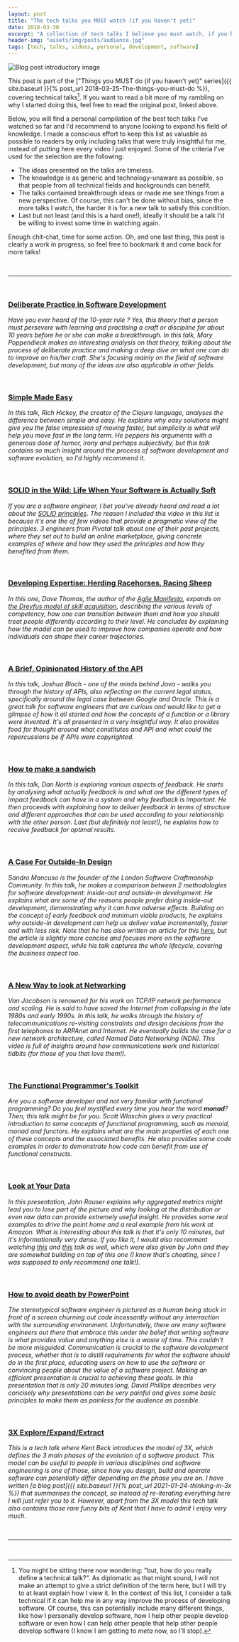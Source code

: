 ```yaml
---
layout: post
title: "The tech talks you MUST watch (if you haven't yet)"
date: 2018-03-30
excerpt: "A collection of tech talks I believe you must watch, if you haven't yet"
header-img: "assets/img/posts/audience.jpg"
tags: [tech, talks, videos, personal, development, software]
---
```


![Blog post introductory image](../assets/img/posts/audience.jpg "Photo by Luis Quintero from Pexels")

This post is part of the ["Things you MUST do (if you haven't yet)" series]({{ site.baseurl }}{% post_url 2018-03-25-The-things-you-must-do %}), covering technical talks[^technical_talk]. If you want to read a bit more of my rambling on why I started doing this, feel free to read the original post, linked above.

Below, you will find a personal compilation of the best tech talks I've watched so far and I'd recommend to anyone looking to expand his field of knowledge. I made a conscious effort to keep this list as valuable as possible to readers by only including talks that were truly insightful for me, instead of putting here every video I just enjoyed. Some of the criteria I've used for the selection are the following:
* The ideas presented on the talks are timeless.
* The knowledge is as generic and technology-unaware as possible, so that people from all technical fields and backgrounds can benefit.
* The talks contained breakthrough ideas or made me see things from a new perspective. Of course, this can't be done without bias, since the more talks I watch, the harder it is for a new talk to satisfy this condition.
* Last but not least (and this is a hard one!), ideally it should be a talk I'd be willing to invest some time in watching again. 

Enough chit-chat, time for some action. Oh, and one last thing, this post is clearly a work in progress, so feel free to bookmark it and come back for more talks!

<br/>

----

<br/>

### [Deliberate Practice in Software Development](https://www.infoq.com/presentations/poppendieck-deliberate-practice-in-software-development)

_Have you ever heard of the 10-year rule ? Yes, this theory that a person must persevere with learning and practising a craft or discipline for about 10 years before he or she can make a breakthrough. In this talk, Mary Poppendieck makes an interesting analysis on that theory, talking about the process of deliberate practice and making a deep dive on what one can do to improve on his/her craft. She's focusing mainly on the field of software development, but many of the ideas are also applicable in other fields._

<br/>

### [Simple Made Easy](https://www.infoq.com/presentations/Simple-Made-Easy)

_In this talk, Rich Hickey, the creator of the Clojure language, analyses the difference between simple and easy. He explains why easy solutions might give you the false impression of moving faster, but simplicity is what will help you move fast in the long term. He peppers his arguments with a generous dose of humor, irony and perhaps subjectivity, but this talk contains so much insight around the process of software development and software evolution, so I'd highly recommend it._

<br/>

### [SOLID in the Wild: Life When Your Software is Actually Soft](https://www.infoq.com/presentations/solid-case-study)

_If you are a software engineer, I bet you've already heard and read a lot about the [SOLID principles](https://en.wikipedia.org/wiki/SOLID_(object-oriented_design)). The reason I included this video in this list is because it's one the of few videos that provide a pragmatic view of the principles. 3 engineers from Pivotal talk about one of their past projects, where they set out to build an online marketplace, giving concrete examples of where and how they used the principles and how they benefited from them._

<br/>

### [Developing Expertise: Herding Racehorses, Racing Sheep](https://www.infoq.com/presentations/Developing-Expertise-Dave-Thomas)

_In this one, Dave Thomas, the author of the [Agile Manifesto](http://agilemanifesto.org), expands on [the Dreyfus model of skill acquisition](https://en.wikipedia.org/wiki/Dreyfus_model_of_skill_acquisition), describing the various levels of competency, how one can transition between them and how you should treat people differently according to their level. He concludes by explaining how the model can be used to improve how companies operate and how individuals can shape their career trajectories._

<br/>

### [A Brief, Opinionated History of the API](https://www.youtube.com/watch?v=LzMp6uQbmns)

_In this talk, Joshua Bloch - one of the minds behind Java - walks you through the history of APIs, also reflecting on the current legal status, specifically around the legal case between Google and Oracle. This is a great talk for software engineers that are curious and would like to get a glimpse of how it all started and how the concepts of a function or a library were invented. It's all presented in a very insightful way. It also provides food for thought around what constitutes and API and what could the repercussions be if APIs were copyrighted._

<br/>

### [How to make a sandwich](https://www.youtube.com/watch?v=P8sNSNkWFpc)

_In this talk, Dan North is exploring various aspects of feedback. He starts by analysing what actually feedback is and what are the different types of impact feedback can have in a system and why feedback is important. He then proceeds with explaining how to deliver feedback in terms of structure and different approaches that can be used according to your relationship with the other person. Last (but definitely not least!), he explains how to receive feedback for optimal results._

<br/>

### [A Case For Outside-In Design](https://www.youtube.com/watch?v=rbSDGr-_UwY)

_Sandro Mancuso is the founder of the London Software Craftmanship Community. In this talk, he makes a comparison between 2 methodologies for software development: inside-out and outside-in development. He explains what are some of the reasons people prefer doing inside-out development, demonstrating why it can have adverse effects. Building on the concept of early feedback and minimum viable products, he explains why outside-in development can help us deliver value incrementally, faster and with less risk. Note that he has also written an article for this [here](https://codurance.com/2017/10/23/outside-in-design), but the article is slightly more concise and focuses more on the software development aspect, while his talk captures the whole lifecycle, covering the business aspect too._

<br/>

### [A New Way to look at Networking](https://www.youtube.com/watch?v=gqGEMQveoqg)

_Van Jacobson is renowned for his work on TCP/IP network performance and scaling. He is said to have saved the Internet from collapsing in the late 1980s and early 1990s. In this talk, he walks through the history of telecommunications re-visiting constraints and design decisions from the first telephones to ARPAnet and Internet. He eventually builds the case for a new network architecture, called Named Data Networking (NDN). This video is full of insights around how communications work and historical tidbits (for those of you that love them!)._

<br/>

### [The Functional Programmer's Toolkit](https://www.youtube.com/watch?v=Nrp_LZ-XGsY)

_Are you a software developer and not very familiar with functional programming? Do you feel mystified every time you hear the word **monad**? Then, this talk might be for you. Scott Wlaschin gives a very practical introduction to some concepts of functional programming, such as monoid, monad and functors. He explains what are the main properties of each one of these concepts and the associated benefits. He also provides some code examples in order to demonstrate how code can benefit from use of functional constructs._

<br/>

### [Look at Your Data](https://www.youtube.com/watch?v=coNDCIMH8bk)

_In this presentation, John Rauser explains why aggregated metrics might lead you to lose part of the picture and why looking at the distribution or even raw data can provide extremely useful insight. He provides some real examples to drive the point home and a real example from his work at Amazon. What is interesting about this talk is that it's only 10 minutes, but it's informationally very dense. If you like it, I would also recomment watching [this](https://www.youtube.com/watch?v=-3dw09N5_Aw) and [this](https://www.youtube.com/watch?v=fSgEeI2Xpdc) talk as well, which were also given by John and they are somewhat building on top of this one (I know that's cheating, since I was supposed to only recommend one talk!)._

<br/>

### [How to avoid death by PowerPoint](https://www.youtube.com/watch?v=Iwpi1Lm6dFo)

_The stereotypical software engineer is pictured as a human being stuck in front of a screen churning out code incessantly without any interraction with the surrounding environment. Unfortunately, there are many software engineers out there that embrace this under the belief that writing software is what provides value and anything else is a waste of time. This couldn't be more misguided. Communication is crucial to the software development process, whether that is to distill requirements for what the software should do in the first place, educating users on how to use the software or convincing people about the value of a software project. Making an efficient presentation is crucial to achieving these goals. In this presentation that is only 20 minutes long, David Phillips describes very concisely why presentations can be very painful and gives some basic principles to make them as painless for the audience as possible._

<br/>

### [3X Explore/Expand/Extract](https://www.youtube.com/watch?v=YGhS8VQpS6s)

_This is a tech talk where Kent Beck introduces the model of 3X, which defines the 3 main phases of the evolution of a software product. This model can be useful to people in various disciplines and software engineering is one of those, since how you design, build and operate software can potentially differ depending on the phase you are on. I have written [a blog post]({{ site.baseurl }}{% post_url 2021-01-24-thinking-in-3x %}) that summarises the concept, so instead of re-iterating everything here I will just refer you to it. However, apart from the 3X model this tech talk also contains those rare funny bits of Kent that I have to admit I enjoy very much._

<br/>

-------------------------------------------------------

<br/>

[^technical_talk]: You might be sitting there now wondering: "but, how do you really define a technical talk?". As diplomatic as that might sound, I will not make an attempt to give a strict definition of the term here, but I will try to at least explain how I view it. In the context of this list, I consider a talk technical if it can help me in any way improve the process of developing software. Of course, this can potentially include many different things, like how I personally develop software, how I help other people develop software or even how I can help other people that help other people develop software (I know I am getting to _meta_ now, so I'll stop).